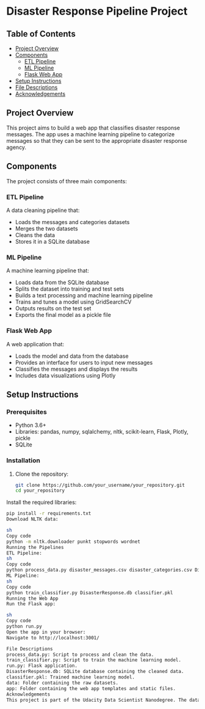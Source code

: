 # Disaster Response Pipeline Project

## Table of Contents
- [Project Overview](#project-overview)
- [Components](#components)
  - [ETL Pipeline](#etl-pipeline)
  - [ML Pipeline](#ml-pipeline)
  - [Flask Web App](#flask-web-app)
- [Setup Instructions](#setup-instructions)
- [File Descriptions](#file-descriptions)
- [Acknowledgements](#acknowledgements)

## Project Overview
This project aims to build a web app that classifies disaster response messages. The app uses a machine learning pipeline to categorize messages so that they can be sent to the appropriate disaster response agency.

## Components
The project consists of three main components:

### ETL Pipeline
A data cleaning pipeline that:
- Loads the messages and categories datasets
- Merges the two datasets
- Cleans the data
- Stores it in a SQLite database

### ML Pipeline
A machine learning pipeline that:
- Loads data from the SQLite database
- Splits the dataset into training and test sets
- Builds a text processing and machine learning pipeline
- Trains and tunes a model using GridSearchCV
- Outputs results on the test set
- Exports the final model as a pickle file

### Flask Web App
A web application that:
- Loads the model and data from the database
- Provides an interface for users to input new messages
- Classifies the messages and displays the results
- Includes data visualizations using Plotly

## Setup Instructions

### Prerequisites
- Python 3.6+
- Libraries: pandas, numpy, sqlalchemy, nltk, scikit-learn, Flask, Plotly, pickle
- SQLite

### Installation
1. Clone the repository:
   ```sh
   git clone https://github.com/your_username/your_repository.git
   cd your_repository
Install the required libraries:

 ```sh
pip install -r requirements.txt
Download NLTK data:

sh
Copy code
python -m nltk.downloader punkt stopwords wordnet
Running the Pipelines
ETL Pipeline:
sh
Copy code
python process_data.py disaster_messages.csv disaster_categories.csv DisasterResponse.db
ML Pipeline:
sh
Copy code
python train_classifier.py DisasterResponse.db classifier.pkl
Running the Web App
Run the Flask app:

sh
Copy code
python run.py
Open the app in your browser:
Navigate to http://localhost:3001/

File Descriptions
process_data.py: Script to process and clean the data.
train_classifier.py: Script to train the machine learning model.
run.py: Flask application.
DisasterResponse.db: SQLite database containing the cleaned data.
classifier.pkl: Trained machine learning model.
data: Folder containing the raw datasets.
app: Folder containing the web app templates and static files.
Acknowledgements
This project is part of the Udacity Data Scientist Nanodegree. The datasets used in this project are provided by Figure Eight.
